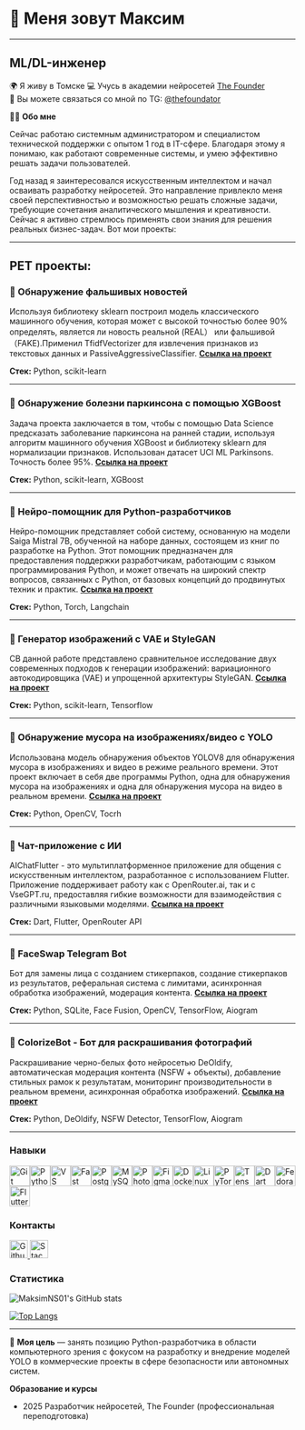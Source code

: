 # 👋 Меня зовут Максим
______________________________
## ML/DL-инженер

🌍 Я живу в Томске 
💻 Учусь в академии нейросетей [The Founder](https://academy.the-founder.ru/)  
🔷 Вы можете связаться со мной по TG: [@thefoundator](https://t.me/thefoundator)

👨‍💻 **Обо мне**

Сейчас работаю системным администратором и специалистом технической поддержки с опытом 1 год в IT-сфере. Благодаря этому я понимаю, как работают современные системы, и умею эффективно решать задачи пользователей.

Год назад я заинтересовался искусственным интеллектом и начал осваивать разработку нейросетей. Это направление привлекло меня своей перспективностью и возможностью решать сложные задачи, требующие сочетания аналитического мышления и креативности. Сейчас я активно стремлюсь применять свои знания для решения реальных бизнес-задач. Вот мои проекты:

___
## PET проекты:
### 📌 Обнаружение фальшивых новостей
Используя библиотеку sklearn построил модель классического машинного обучения, которая может с высокой точностью более 90% определять, является ли новость реальной (REAL） или фальшивой（FAKE).Применил TfidfVectorizer для извлечения признаков из текстовых данных и PassiveAggressiveClassifier.
[**Ссылка на проект**](https://github.com/MaksimNS01/Fake-News-Detection)

**Стек:** Python, scikit-learn

____

### 📌 Обнаружение болезни паркинсона с помощью XGBoost
Задача проекта заключается в том, чтобы с помощью Data Science предсказать заболевание паркинсона на ранней стадии, используя алгоритм машинного обучения XGBoost и библиотеку sklearn для нормализации признаков. Использован датасет UCI ML Parkinsons. Точность более 95%.
[**Ссылка на проект**](https://github.com/MaksimNS01/Parkinson-s-Disease-wih-ML)

**Стек:** Python, scikit-learn, XGBoost

____

### 📌 Нейро-помощник для Python-разработчиков
Нейро-помощник представляет собой систему, основанную на модели Saiga Mistral 7B, обученной на наборе данных, состоящем из книг по разработке на Python. Этот помощник предназначен для предоставления поддержки разработчикам, работающим с языком программирования Python, и может отвечать на широкий спектр вопросов, связанных с Python, от базовых концепций до продвинутых техник и практик.
[**Ссылка на проект**](https://github.com/MaksimNS01/AI-Assistant-for-Python) 

**Стек:** Python, Torch, Langchain

___

### 📌 Генератор изображений с VAE и StyleGAN
СВ данной работе представлено сравнительное исследование двух современных подходов к генерации изображений: вариационного автокодировщика (VAE) и упрощенной архитектуры StyleGAN.
[**Ссылка на проект**](https://github.com/MaksimNS01/Image-generator-with-VAE-and-StyleGAN)

**Стек:** Python, scikit-learn, Tensorflow

____


### 📌 Обнаружение мусора на изображениях/видео с YOLO
Использована модель обнаружения объектов YOLOV8 для обнаружения мусора в изображениях и видео в режиме реального времени. Этот проект включает в себя две программы Python, одна для обнаружения мусора на изображениях и одна для обнаружения мусора на видео в реальном времени.
[**Ссылка на проект**](https://github.com/MaksimNS01/Image-video-garbage-detection-with-YOLO)

**Стек:** Python, OpenCV, Tocrh

____


### 📌 Чат-приложение с ИИ
AIChatFlutter - это мультиплатформенное приложение для общения с искусственным интеллектом, разработанное с использованием Flutter. Приложение поддерживает работу как с OpenRouter.ai, так и с VseGPT.ru, предоставляя гибкие возможности для взаимодействия с различными языковыми моделями.
[**Ссылка на проект**](https://github.com/MaksimNS01/AI-Chat-Flutter)

**Стек:** Dart, Flutter, OpenRouter API

____


### 📌 FaceSwap Telegram Bot
Бот для замены лица с созданием стикерпаков, создание стикерпаков из результатов, реферальная система с лимитами, асинхронная обработка изображений, модерация контента.
[**Ссылка на проект**](https://github.com/MaksimNS01/Telegram-Bot-Deepfake)

**Стек:** Python, SQLite, Face Fusion, OpenCV, TensorFlow, Aiogram

____


### 📌 ColorizeBot - Бот для раскрашивания фотографий
Раскрашивание черно-белых фото нейросетью DeOldify, автоматическая модерация контента (NSFW + объекты), добавление стильных рамок к результатам, мониторинг производительности в реальном времени, асинхронная обработка изображений.
[**Ссылка на проект**](https://github.com/MaksimNS01/Telegram-Bot-Colorizer)

**Стек:** Python, DeOldify, NSFW Detector, TensorFlow, Aiogram

_____

### Навыки

<p align="left">
<a href="https://git-scm.com/" target="_blank" rel="noreferrer"><img src="https://raw.githubusercontent.com/danielcranney/readme-generator/main/public/icons/skills/git-colored.svg" width="36" height="36" alt="Git" title="Git"/></a><a href="https://www.python.org/" target="_blank" rel="noreferrer"><img src="https://raw.githubusercontent.com/danielcranney/readme-generator/main/public/icons/skills/python-colored.svg" width="36" height="36" alt="Python" title="Python"/></a><a href="https://code.visualstudio.com/" target="_blank" rel="noreferrer"><img src="https://raw.githubusercontent.com/danielcranney/readme-generator/main/public/icons/skills/visualstudiocode-colored.svg" width="36" height="36" alt="VS Code" title="VS Code"/></a><a href="https://fastapi.tiangolo.com/" target="_blank" rel="noreferrer"><img src="https://raw.githubusercontent.com/danielcranney/readme-generator/main/public/icons/skills/fastapi-colored.svg" width="36" height="36" alt="Fast API" title="Fast API"/></a><a href="https://www.postgresql.org/" target="_blank" rel="noreferrer"><img src="https://raw.githubusercontent.com/danielcranney/readme-generator/main/public/icons/skills/postgresql-colored.svg" width="36" height="36" alt="PostgreSQL" title="PostgreSQL"/></a><a href="https://www.mysql.com/" target="_blank" rel="noreferrer"><img src="https://raw.githubusercontent.com/danielcranney/readme-generator/main/public/icons/skills/mysql-colored.svg" width="36" height="36" alt="MySQL" title="MySQL"/></a><a href="https://www.adobe.com/uk/products/photoshop.html" target="_blank" rel="noreferrer"><img src="https://raw.githubusercontent.com/danielcranney/readme-generator/main/public/icons/skills/photoshop-colored.svg" width="36" height="36" alt="Photoshop" title="Photoshop"/></a><a href="https://www.figma.com/" target="_blank" rel="noreferrer"><img src="https://raw.githubusercontent.com/danielcranney/readme-generator/main/public/icons/skills/figma-colored.svg" width="36" height="36" alt="Figma" title="Figma"/></a><a href="https://www.docker.com/" target="_blank" rel="noreferrer"><img src="https://raw.githubusercontent.com/danielcranney/readme-generator/main/public/icons/skills/docker-colored.svg" width="36" height="36" alt="Docker" title="Docker"/></a><a href="https://www.linux.org" target="_blank" rel="noreferrer"><img src="https://raw.githubusercontent.com/danielcranney/readme-generator/main/public/icons/skills/linux-colored.svg" width="36" height="36" alt="Linux" title="Linux"/></a><a href="https://pytorch.org/" target="_blank" rel="noreferrer"><img src="https://raw.githubusercontent.com/danielcranney/readme-generator/main/public/icons/skills/pytorch-colored.svg" width="36" height="36" alt="PyTorch" title="PyTorch"/></a><a href="https://www.tensorflow.org/" target="_blank" rel="noreferrer"><img src="https://raw.githubusercontent.com/danielcranney/readme-generator/main/public/icons/skills/tensorflow-colored.svg" width="36" height="36" alt="TensorFlow" title="TensorFlow"/></a><a href="https://dart.dev/" target="_blank" rel="noreferrer"><img src="https://raw.githubusercontent.com/danielcranney/readme-generator/main/public/icons/skills/dart-colored.svg" alt="Dart" title="Dart" width="36" height="36" /></a><a href="https://fedoraproject.org/" target="_blank" rel="noreferrer"><img src="https://raw.githubusercontent.com/danielcranney/readme-generator/main/public/icons/skills/fedora-colored.svg" alt="Fedora" title="Fedora" width="36" height="36" /></a><a href="https://flutter.dev/" target="_blank" rel="noreferrer"><img src="https://raw.githubusercontent.com/danielcranney/readme-generator/main/public/icons/skills/flutter-colored.svg" alt="Flutter" title="Flutter" width="36" height="36" /></a>
</p>


### Контакты

<p align="left"> <a href="https://www.github.com/MaksimNS01" target="_blank" rel="noreferrer"> <picture> <source media="(prefers-color-scheme: dark)" srcset="https://raw.githubusercontent.com/danielcranney/readme-generator/main/public/icons/socials/github-dark.svg" /> <source media="(prefers-color-scheme: light)" srcset="https://raw.githubusercontent.com/danielcranney/readme-generator/main/public/icons/socials/github.svg" /> <img src="https://raw.githubusercontent.com/danielcranney/readme-generator/main/public/icons/socials/github.svg" width="32" height="32" alt="Github" title="Github" /> </picture> </a> <a href="https://www.stackoverflow.com/users/30921465/maxim-nesterenko" target="_blank" rel="noreferrer"> <picture> <source media="(prefers-color-scheme: dark)" srcset="https://raw.githubusercontent.com/danielcranney/readme-generator/main/public/icons/socials/stackoverflow-dark.svg" /> <source media="(prefers-color-scheme: light)" srcset="https://raw.githubusercontent.com/danielcranney/readme-generator/main/public/icons/socials/stackoverflow.svg" /> <img src="https://raw.githubusercontent.com/danielcranney/readme-generator/main/public/icons/socials/stackoverflow.svg" width="32" height="32" alt="Stack Overflow" title="Stack Overflow" /> </picture> </a></p>


### Статистика

![MaksimNS01's GitHub stats](https://github-readme-stats.vercel.app/api?username=MaksimNS01&theme=blue_navy&show_icons=true)

[![Top Langs](https://github-readme-stats.vercel.app/api/top-langs/?username=MaksimNS01&theme=blue_navy)](https://github.com/MaksimNS01/github-readme-stats)

_____

🎯 **Моя цель** — занять позицию Python-разработчика в области компьютерного зрения с фокусом на разработку и внедрение моделей YOLO в коммерческие проекты в сфере безопасности или автономных систем.

**Образование и курсы**
* 2025 Разработчик нейросетей, The Founder (профессиональная переподготовка)

